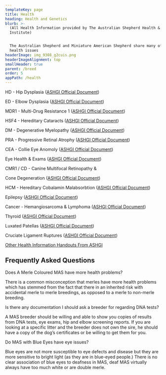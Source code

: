 ```yaml
---
templateKey: page
title: Health
heading: Health and Genetics
blurb: >-
  (All Health Information provided by The Australian Shepherd Health & Genetics
  Institute)


  The Australian Shepherd and Miniature American Shepherd share many of the same
  health issues
headerImage: img_9308_g2cuis.png
headerImageAlignment: top
smallHeader: true
parent: /breed
order: 5
appPath: /health
---
```


HD - Hip Dysplasia ([ASHGI Official Document](http://www.ashgi.org/wp-content/uploads/2013/09/HO-Hip-Dysplasia.pdf))

ED - Elbow Dysplasia ([ASHGI Official Document](http://www.ashgi.org/wp-content/uploads/2013/09/HO-Elbow-Dysplasia.pdf))

MDR1 - Multi-Drug Resistance 1 ([ASHGI Official Document](http://www.ashgi.org/wp-content/uploads/2013/09/HO-MDR11.pdf))

HSF4 - Hereditary Cataracts ([ASHGI Official Document](http://www.ashgi.org/wp-content/uploads/2013/09/HO-Cataracts1.pdf))

DM - Degenerative Myelopathy ([ASHGI Official Document](http://www.ashgi.org/wp-content/uploads/2013/09/HO-Degenerative-Myelopathy.pdf))

PRA - Progressive Retinal Atrophy ([ASHGI Official Document](http://www.ashgi.org/wp-content/uploads/2013/09/HO-Progressive-Retinal-Atrophy-in-Aussies1.pdf))

CEA - Collie Eye Anomoly ([ASHGI Official Document](http://www.ashgi.org/wp-content/uploads/2013/09/HO-Collie-Eye-Anomaly1.pdf))

Eye Health & Exams ([ASHGI Official Document](http://www.ashgi.org/wp-content/uploads/2013/09/HO-Eye-Exams.pdf))

CMR1 / CD - Canine Multifocal Retinopathy &

Cone Degeneration ([ASHGI Official Document](http://www.ashgi.org/wp-content/uploads/2013/09/HO-Canine-Multifocal-Retinopathy-Cone-Degeneration1.pdf))

HCM - Hereditary Cobalamin Malabsorbtion ([ASHGI Official Document](http://www.ashgi.org/wp-content/uploads/2013/09/HO-hereditary-cobalamin-malabsorbtion1.pdf))

Epilepsy ([ASHGI Official Document](http://www.ashgi.org/wp-content/uploads/2013/09/HO-Epilepsy1.pdf))

Cancer - Hemangiosarcoma & Lymphoma ([ASHGI Official Document](http://www.ashgi.org/wp-content/uploads/2013/09/HO-Hemangiiosarcoma-Lymphoma1.pdf))

Thyroid ([ASHGI Official Document](http://www.ashgi.org/wp-content/uploads/2013/09/HO-Thyroid-Disease1.pdf))

Luxated Patellas ([ASHGI Official Document](http://www.ashgi.org/wp-content/uploads/2013/09/HO-Luxated-Patellas1.pdf))

Cruciate Ligament Ruptures ([ASHGI Official Document](http://www.ashgi.org/wp-content/uploads/2013/09/HO-Cruciate-Ligament-Ruptures1.pdf))

[
Other Health Information Handouts From ASHGI](http://www.ashgi.org/home-page/genetics-info/educational-offerings/handouts)

## Frequently Asked Questions

Does A Merle Coloured MAS have more health problems?

There is a common misconception that merles have more health problems which has stemmed from the fact that there in an inherited risk with accidental merle to merle breedings, as opposed to a merle to non-merle breeding.

Is there any documentation I should ask a breeder for regarding DNA tests?

A MAS breeder should be willing and able to show you copies of results from DNA tests, eye exams, hip and elbow screening reports. If you are looking at a specific litter and the breeder does not own the sire, he should have a copy of the dog’s certificates or be willing to get them for you.

Do MAS with Blue Eyes have eye issues?

Blue eyes are not more susceptible to eye defects and disease but they are more sensitive to bright light (as they are in blue-eyed people.) There is no clear association of blue eyes to deafness in MAS, deaf MAS virtually always have too much white or are double merle.
